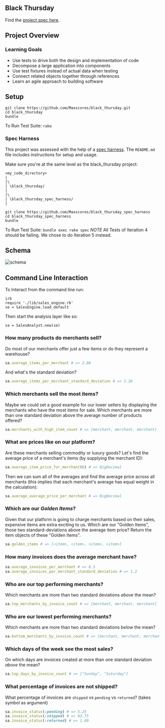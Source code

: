 ## Black Thursday

Find the [project spec here](https://github.com/turingschool/curriculum/blob/master/source/projects/black_thursday.markdown).

## Project Overview
### Learning Goals

* Use tests to drive both the design and implementation of code
* Decompose a large application into components
* Use test fixtures instead of actual data when testing
* Connect related objects together through references
* Learn an agile approach to building software

## Setup
```
git clone https://github.com/Maxscores/black_thursday.git
cd black_thursday
bundle
```
To Run Test Suite: `rake`



### Spec Harness

This project was assessed with the help of a [spec harness](https://github.com/turingschool/black_thursday_spec_harness). The `README.md` file includes instructions for setup and usage.

Make sure you're at the same level as the black_thursday project:

    <my_code_directory>
    |
    |\
    | \black_thursday/
    |
    |\
    | \black_thursday_spec_harness/
    |

```
git clone https://github.com/Maxscores/black_thursday_spec_harness
cd black_thursday_spec_harness
bundle
```
To Run Test Suite: `bundle exec rake spec`
*NOTE* All Tests of Iteration 4 should be failing. We chose to do Iteration 5 instead.

## Schema
![schema](https://i.imgur.com/tUoPi6L.png)

## Command Line Interaction
To Interact from the command line run:
```
irb
require './lib/sales_engine.rb'
se = SalesEngine.load_default
```

Then start the analysis layer like so:
```
sa = SalesAnalyst.new(se)
```

### How many products do merchants sell?

Do most of our merchants offer just a few items or do they represent a warehouse?

```ruby
sa.average_items_per_merchant # => 2.88
```

And what's the standard deviation?

```ruby
sa.average_items_per_merchant_standard_deviation # => 3.26
```
### Which merchants sell the most items?

Maybe we could set a good example for our lower sellers by displaying the merchants who have the most items for sale. Which merchants are more than one standard deviation above the average number of products offered?

```ruby
sa.merchants_with_high_item_count # => [merchant, merchant, merchant]
```

### What are prices like on our platform?

Are these merchants selling commodity or luxury goods? Let's find the average price of a merchant's items (by supplying the merchant ID):

```ruby
sa.average_item_price_for_merchant(6) # => BigDecimal
```

Then we can sum all of the averages and find the average price across all merchants (this implies that each merchant's average has equal weight in the calculation):

```ruby
sa.average_average_price_per_merchant # => BigDecimal
```

### Which are our *Golden Items*?

Given that our platform is going to charge merchants based on their sales, expensive items are extra exciting to us. Which are our "Golden Items", those two standard-deviations above the average item price? Return the item objects of these "Golden Items".

```ruby
sa.golden_items # => [<item>, <item>, <item>, <item>]
```
### How many invoices does the average merchant have?

```ruby
sa.average_invoices_per_merchant # => 8.5
sa.average_invoices_per_merchant_standard_deviation # => 1.2
```

### Who are our top performing merchants?

Which merchants are more than two standard deviations *above* the mean?

```ruby
sa.top_merchants_by_invoice_count # => [merchant, merchant, merchant]
```

### Who are our lowest performing merchants?

Which merchants are more than two standard deviations *below* the mean?

```ruby
sa.bottom_merchants_by_invoice_count # => [merchant, merchant, merchant]
```

### Which days of the week see the most sales?

On which days are invoices created at more than one standard deviation *above* the mean?

```ruby
sa.top_days_by_invoice_count # => ["Sunday", "Saturday"]
```

### What percentage of invoices are not shipped?

What percentage of invoices are `shipped` vs `pending` vs `returned`? (takes symbol as argument)

```ruby
sa.invoice_status(:pending) # => 5.25
sa.invoice_status(:shipped) # => 93.75
sa.invoice_status(:returned) # => 1.00
```
